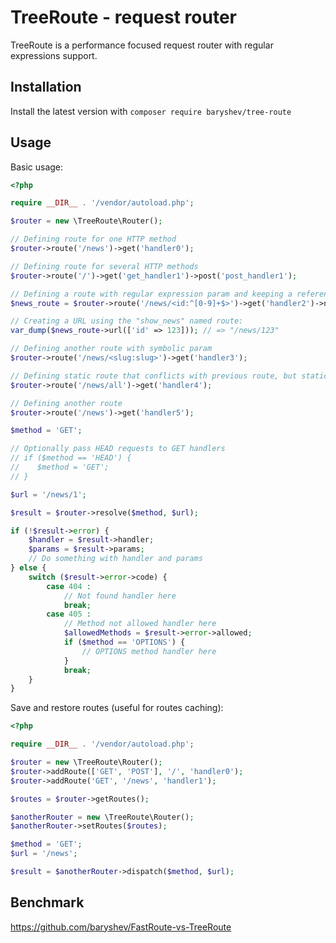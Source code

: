 TreeRoute - request router
==========================

TreeRoute is a performance focused request router with regular expressions support.

Installation
-----------

Install the latest version with `composer require baryshev/tree-route`

Usage
-----

Basic usage:

```php
<?php

require __DIR__ . '/vendor/autoload.php';

$router = new \TreeRoute\Router();

// Defining route for one HTTP method
$router->route('/news')->get('handler0');

// Defining route for several HTTP methods
$router->route('/')->get('get_handler1')->post('post_handler1');

// Defining a route with regular expression param and keeping a reference to the Route object
$news_route = $router->route('/news/<id:^[0-9]+$>')->get('handler2')->name('show_news');

// Creating a URL using the "show_news" named route:
var_dump($news_route->url(['id' => 123])); // => "/news/123"

// Defining another route with symbolic param
$router->route('/news/<slug:slug>')->get('handler3');

// Defining static route that conflicts with previous route, but static routes have high priority
$router->route('/news/all')->get('handler4');

// Defining another route
$router->route('/news')->get('handler5');

$method = 'GET';

// Optionally pass HEAD requests to GET handlers
// if ($method == 'HEAD') {
//    $method = 'GET';
// }

$url = '/news/1';

$result = $router->resolve($method, $url);

if (!$result->error) {
    $handler = $result->handler;
    $params = $result->params;
    // Do something with handler and params
} else {
    switch ($result->error->code) {
        case 404 :
            // Not found handler here
            break;
        case 405 :
            // Method not allowed handler here
            $allowedMethods = $result->error->allowed;
            if ($method == 'OPTIONS') {
                // OPTIONS method handler here
            }
            break;
    }
}
```

Save and restore routes (useful for routes caching):

```php
<?php

require __DIR__ . '/vendor/autoload.php';

$router = new \TreeRoute\Router();
$router->addRoute(['GET', 'POST'], '/', 'handler0');
$router->addRoute('GET', '/news', 'handler1');

$routes = $router->getRoutes();

$anotherRouter = new \TreeRoute\Router();
$anotherRouter->setRoutes($routes);

$method = 'GET';
$url = '/news';

$result = $anotherRouter->dispatch($method, $url);
```

Benchmark
---------

https://github.com/baryshev/FastRoute-vs-TreeRoute
